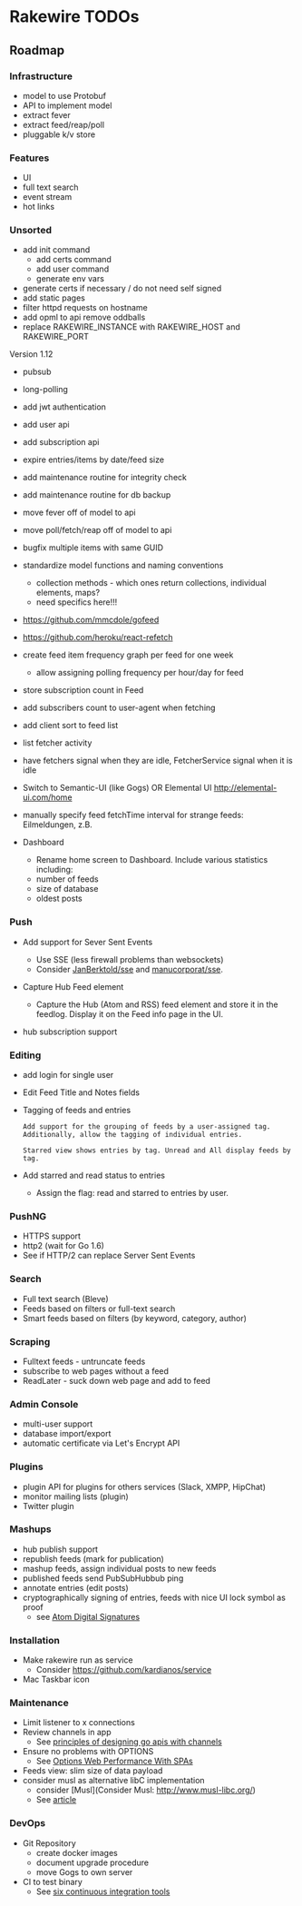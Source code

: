 # Rakewire TODOs

## Roadmap

### Infrastructure
  - model to use Protobuf
  - API to implement model
  - extract fever
  - extract feed/reap/poll
  - pluggable k/v store

### Features
  - UI
  - full text search
  - event stream
  - hot links

### Unsorted

  - add init command
    - add certs command
    - add user command
    - generate env vars
  - generate certs if necessary / do not need self signed
  - add static pages
  - filter httpd requests on hostname
  - add opml to api remove oddballs
  - replace RAKEWIRE_INSTANCE with RAKEWIRE_HOST and RAKEWIRE_PORT

  Version 1.12

  - pubsub
  - long-polling
  - add jwt authentication
  - add user api
  - add subscription api
  - expire entries/items by date/feed size
  - add maintenance routine for integrity check
  - add maintenance routine for db backup

  - move fever off of model to api
  - move poll/fetch/reap off of model to api

  - bugfix multiple items with same GUID
  - standardize model functions and naming conventions
    - collection methods - which ones return collections, individual elements, maps?
    - need specifics here!!!

  - https://github.com/mmcdole/gofeed
  - https://github.com/heroku/react-refetch

  - create feed item frequency graph per feed for one week
    - allow assigning polling frequency per hour/day for feed

  - store subscription count in Feed
  - add subscribers count to user-agent when fetching
  - add client sort to feed list
  - list fetcher activity
  - have fetchers signal when they are idle, FetcherService signal when it is idle
  - Switch to Semantic-UI (like Gogs) OR Elemental UI http://elemental-ui.com/home
  - manually specify feed fetchTime interval for strange feeds: Eilmeldungen, z.B.
  - Dashboard
    - Rename home screen to Dashboard. Include various statistics including:
    - number of feeds
    - size of database
    - oldest posts

### Push
  - Add support for Sever Sent Events
    - Use SSE (less firewall problems than websockets)
    - Consider [JanBerktold/sse](https://github.com/JanBerktold/sse) and [manucorporat/sse](https://github.com/manucorporat/sse).


  - Capture Hub Feed element
	  - Capture the Hub (Atom and RSS) feed element and store it in the feedlog. Display it on the Feed info page in the UI.
  - hub subscription support

### Editing
  - add login for single user
  - Edit Feed Title and Notes fields
  - Tagging of feeds and entries

		Add support for the grouping of feeds by a user-assigned tag. Additionally, allow the tagging of individual entries.

		Starred view shows entries by tag. Unread and All display feeds by tag.


  - Add starred and read status to entries
    - Assign the flag: read and starred to entries by user.

### PushNG
  - HTTPS support
  - http2 (wait for Go 1.6)
  - See if HTTP/2 can replace Server Sent Events

### Search
  - Full text search (Bleve)
  - Feeds based on filters or full-text search
  - Smart feeds based on filters (by keyword, category, author)

### Scraping
  - Fulltext feeds - untruncate feeds
  - subscribe to web pages without a feed
  - ReadLater - suck down web page and add to feed

### Admin Console
  - multi-user support
  - database import/export
  - automatic certificate via Let's Encrypt API

### Plugins
  - plugin API for plugins for others services (Slack, XMPP, HipChat)
  - monitor mailing lists (plugin)
  - Twitter plugin

### Mashups
  - hub publish support
  - republish feeds (mark for publication)
  - mashup feeds, assign individual posts to new feeds
  - published feeds send PubSubHubbub ping
  - annotate entries (edit posts)
  - cryptographically signing of entries, feeds with nice UI lock symbol as proof
    - see [Atom Digital Signatures](https://tools.ietf.org/html/rfc4287#section-5.1)

### Installation
  - Make rakewire run as service
    - Consider https://github.com/kardianos/service
  - Mac Taskbar icon

### Maintenance
  - Limit listener to x connections
  - Review channels in app
    - See [principles of designing go apis with channels](https://inconshreveable.com/07-08-2014/principles-of-designing-go-apis-with-channels/)
  - Ensure no problems with OPTIONS
    - See [Options Web Performance With SPAs](http://www.soasta.com/blog/options-web-performance-with-single-page-applications/)
  - Feeds view: slim size of data payload
  - consider musl as alternative libC implementation
    - consider [Musl](Consider Musl: http://www.musl-libc.org/)
    - See [article](http://dominik.honnef.co/posts/2015/06/statically_compiled_go_programs__always__even_with_cgo__using_musl/)

### DevOps
  - Git Repository
    - create docker images
    - document upgrade procedure
    - move Gogs to own server
  - CI to test binary
    - See [six continuous integration tools](http://opensource.com/business/15/7/six-continuous-integration-tools)

